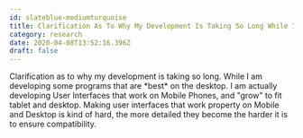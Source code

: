 ```yaml
---
id: slateblue-mediumturquoise
title: Clarification As To Why My Development Is Taking So Long While I Am Developing Some Programs That Are Best On The Desktop I
category: research
date: 2020-04-08T13:52:16.396Z
draft: false
---
```


Clarification as to why my development is taking so long. While I am developing some programs that are \*best\* on the desktop. I am actually developing User Interfaces that work on Mobile Phones, and "grow" to fit tablet and desktop. Making user interfaces that work property on Mobile and Desktop is kind of hard, the more detailed they become the harder it is to ensure compatibility.